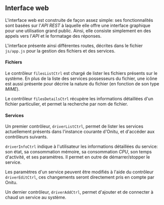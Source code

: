 ## Interface web

L'interface web est construite de façon assez simple: ses fonctionnalités sont basées sur l'*API REST* à laquelle elle offre une interface graphique pour une utilisation grand public. Ainsi, elle consiste simplement en des appels vers l'*API* et le formatage des réponses.

L'interface présente ainsi différentes routes, décrites dans le fichier `js/app.js` pour la gestion des fichiers et des services.

#### Fichiers

Le contrôleur `filesListCtrl` est chargé de lister les fichiers présents sur le système. En plus de la liste des services possesseurs du fichier, une icône est aussi présente pour décrire la nature du fichier (en fonction de son type *MIME*).

Le contrôleur `filesDetailsCtrl` récupère les informations détaillées d'un fichier particulier, et permet la recherche par nom de fichier.

#### Services

Un premier contrôleur, `driverListCtrl`, permet de lister les services actuellement présents dans l'instance courante d'Onitu, et d'accéder aux contrôleurs suivants.

`driverInfoCtrl` indique à l'utilisateur les informations détaillées du service: son état, sa consommation mémoire, sa consommation *CPU*, son temps d'activité, et ses paramètres. Il permet en outre de démarrer/stopper le service.

Les paramètres d'un service peuvent être modifiés à l'aide du contrôleur `driverEditCtrl`, ces changements seront directement pris en compte par Onitu.

Un dernier contrôleur, `driverAddCtrl`, permet d'ajouter et de connecter à chaud un service au système.
